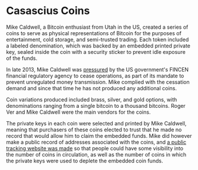 # Casascius Coins

Mike Caldwell, a Bitcoin enthusiast from Utah in the US, created a series of coins to serve as physical representations of Bitcoin for the purposes of entertainment, cold storage, and semi-trusted trading. Each token included a labeled denomination, which was backed by an embedded printed private key, sealed inside the coin with a security sticker to prevent idle exposure of the funds.

In late 2013, Mike Caldwell was [pressured](http://www.wired.com/2013/12/casascius/) by the US government's FINCEN financial regulatory agency to cease operations, as part of its mandate to prevent unregulated money transmission. Mike complied with the cessation demand and since that time he has not produced any additional coins.

Coin variations produced included brass, silver, and gold options, with denominations ranging from a single bitcoin to a thousand bitcoins. Roger Ver and Mike Caldwell were the main vendors for the coins.

The private keys in each coin were selected and printed by Mike Caldwell, meaning that purchasers of these coins elected to trust that he made no record that would allow him to claim the embedded funds. Mike did however make a public record of addresses associated with the coins, and [a public tracking website was made](https://casascius.uberbills.com/) so that people could have some visibility into the number of coins in circulation, as well as the number of coins in which the private keys were used to deplete the embedded coin funds.


